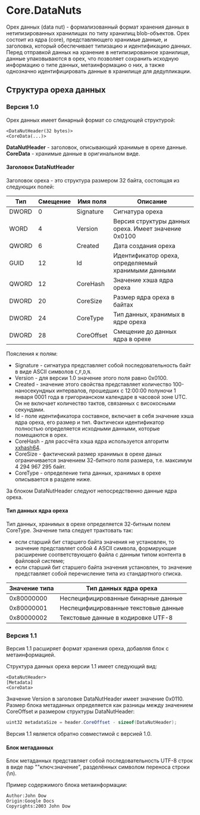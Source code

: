 ﻿# Core.DataNuts

Орех данных (data nut) - формализованный формат хранения данных в нетипизированных хранилищах по типу хранилищ blob-объектов.
Орех состоит из ядра (core), представляющего хранимые данные, и заголовка, который обеспечивает типизацию и идентификацию данных.
Перед отправкой данных на хранение в нетипизированное хранилище, данные упаковываются в орех, что позволяет сохранить исходную информацию о типе данных,
метаинформацию о них, а также однозначно идентифицировать данные в хранилище для дедупликации.

## Структура ореха данных

### Версия 1.0

Орех данных имеет бинарный формат со следующей структурой:
```
<DataNutHeader(32 bytes)>
<CoreData(...)>
```

**DataNutHeader** - заголовок, описывающий хранимые в орехе данные.
**CoreData** - хранимые данные в оригинальном виде.

#### Заголовок DataNutHeader

Заголовок ореха - это структура размером 32 байта, состоящая из следующих полей:

|Тип|Смещение|Имя поля|Описание|
|---|---|--------|--------|
|DWORD|0|Signature|Сигнатура ореха|
|WORD|4|Version|Версия структуры данных ореха. Имеет значение 0x0100|
|QWORD|6|Created|Дата создания ореха|
|GUID|12|Id|Идентификатор ореха, определяемый хранимыми данными|
|QWORD|12|CoreHash|Значение хэша ядра ореха|
|DWORD|20|CoreSize|Размер ядра ореха в байтах|
|DWORD|24|CoreType|Тип данных, хранимых в ядре ореха|
|DWORD|28|CoreOffset|Смещение до данных ядра в орехе|

Поясления к полям:
 * Signature - сигнатура представляет собой последовательность байт в виде ASCII символов `C`,`F`,`D`,`N`.
 * Version - для версии 1.0 значение этого поля равно 0x0100.
 * Created - значение этого свойства представляет количество 100-наносекундных интервалов, прошедших с 12:00:00 полуночи 1 января 0001 года в григорианском календаре в часовой зоне UTC. Он не включает количество тактов, связанных с високосными секундами.
 * Id - поле идентификатора составное, включает в себя значение хэша ядра ореха, его размер и тип. Фактически идентификатор полностью определяется исходными данными, которые помещаются в орех.
 * CoreHash - для рассчёта хэша ядра используется алгоритм [xxhash64](https://learn.microsoft.com/ru-ru/dotnet/api/system.io.hashing.xxhash64).
 * CoreSize - фактический размер хранимых в орехе даных ограничивается значением 32-битного поля размера, т.е. максимум 4 294 967 295 байт.
 * CoreType - определение типа данных, хранимых в орехе описывается в разделе ниже.

За блоком DataNutHeader следуют непосредственно данные ядра ореха.

#### Тип данных ядра ореха

Тип данных, хранимых в орехе определяется 32-битным полем CoreType.
Значение типа следует трактовать так:
 * если старший бит старшего байта значения не установлен, то значение представляет собой 4 ASCII символа, формирующие расширение соответствующего файла с данным типом контента в файловой системе;
 * если старший бит старшего байта значения установлен, то значение представляет собой перечисление типа из стандартного списка.

|Значение типа|Тип данных ядра ореха|
|---|--------|
|0x80000000|Неспецифицированные бинарные данные|
|0x80000001|Неспецифицированные текстовые данные|
|0x80000002|Текстовые данные в кодировке UTF-8|

### Версия 1.1

Версия 1.1 расширяет формат хранения ореха, добавляя блок с метаинформацией.

Структура данных ореха версии 1.1 имеет следующий вид:
```
<DataNutHeader>
[Metadata]
<CoreData>
```

Значение Version в заголовке DataNutHeader имеет значение 0x0110.
Размер блока метаданных определяется как разницы между значением CoreOffset и размером структуры DataNutHeader:
```csharp
uint32 metadataSize = header.CoreOffset - sizeof(DataNutHeader);
```

Версия 1.1 является обратно совместимой с версией 1.0.

#### Блок метаданных

Блок метаданных представляет собой последовательность UTF-8 строк в виде пар ""ключ:значение", разделённых символом переноса строки (\n).

Пример содержимого блока метаинформации:
```
Author:John Dow
Origin:Google Docs
Copyrights:2003 John Dow
```

